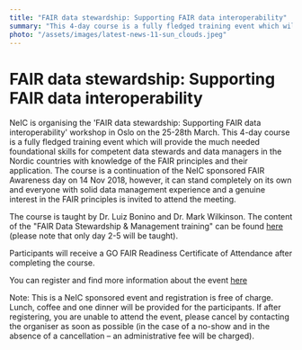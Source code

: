 ```yaml
---
title: "FAIR data stewardship: Supporting FAIR data interoperability"
summary: "This 4-day course is a fully fledged training event which will provide the much needed foundational skills for competent data stewards and data managers in the Nordic countries with knowledge of the FAIR principles and their application."
photo: "/assets/images/latest-news-11-sun_clouds.jpeg"
---
```


FAIR data stewardship: Supporting FAIR data interoperability
===============================

NeIC is organising the 'FAIR data stewardship: Supporting FAIR data interoperability' workshop in Oslo on the 25-28th March. This 4-day course is a fully fledged training event which will provide the much needed foundational skills for competent data stewards and data managers in the Nordic countries with knowledge of the FAIR principles and their application. The course is a continuation of the NeIC sponsored FAIR Awareness day on 14 Nov 2018, however, it can stand completely on its own and everyone with solid data management experience and a genuine interest in the FAIR principles is invited to attend the meeting.

The course is taught by Dr. Luiz Bonino and Dr. Mark Wilkinson. The content of the "FAIR Data Stewardship & Management training" can be found [here](http://www.phortosconsultants.com/Fair-management) (please note that only day 2-5 will be taught).

Participants will receive a GO FAIR Readiness Certificate of Attendance after completing the course.

You can register and find more information about the event [here](https://indico.neic.no/event/56/)

Note: This is a NeIC sponsored event and registration is free of charge. Lunch, coffee and one dinner will be provided for the participants. If after registering, you are unable to attend the event, please cancel by contacting the organiser as soon as possible (in the case of a no-show and in the absence of a cancellation – an administrative fee will be charged).
